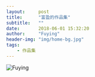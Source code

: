 ```yaml
---
layout:     post
title:      "富盈的作品集"
subtitle:   ""
date:       2018-06-01 15:32:20
author:     "Fuying"
header-img: "img/home-bg.jpg"
tags:
    - 作品集
---
```


![Fuying](http://p9xmxoauv.bkt.clouddn.com/collection.jpeg)
